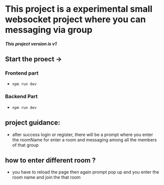 # This project is a experimental small websocket project where you can messaging via group

##### This project version is v1

## Start the proect ->

### Frontend part

- `npm run dev`

### Backend Part

- `npm run dev`

## project guidance:

- after success login or register, there will be a prompt where you enter the roomName for enter a room and messaging among all the members of that group

## how to enter different room ?

- you have to reload the page then again prompt pop up and you enter the room name and join the that room
